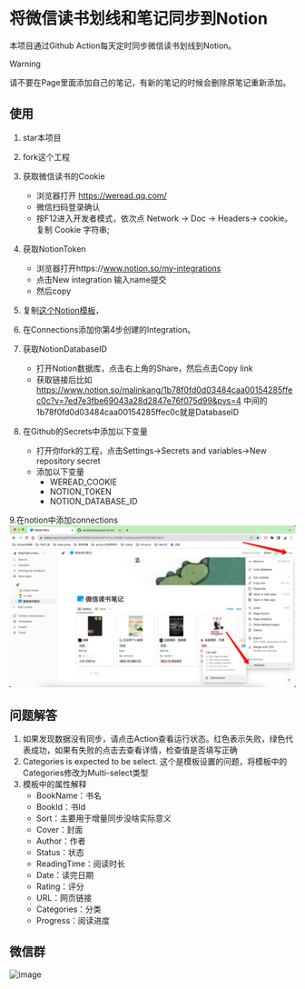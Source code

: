 # 将微信读书划线和笔记同步到Notion


本项目通过Github Action每天定时同步微信读书划线到Notion。


> [!WARNING]  
> 请不要在Page里面添加自己的笔记，有新的笔记的时候会删除原笔记重新添加。


## 使用

1. star本项目

2. fork这个工程
3. 获取微信读书的Cookie
    * 浏览器打开 https://weread.qq.com/
    * 微信扫码登录确认
    * 按F12进入开发者模式，依次点 Network -> Doc -> Headers-> cookie。复制 Cookie 字符串;
4. 获取NotionToken
    * 浏览器打开https://www.notion.so/my-integrations
    * 点击New integration 输入name提交
    * 然后copy

5. 复制[这个Notion模板](https://malinkang.notion.site/e27842548a6d4a81bc7aea736d90d6dd?v=b255858d3eaa409f97f1ecb32a14a5b6&pvs=4)，

6. 在Connections添加你第4步创建的Integration。

7. 获取NotionDatabaseID
    * 打开Notion数据库，点击右上角的Share，然后点击Copy link
    * 获取链接后比如 https://www.notion.so/malinkang/1b78f0fd0d03484caa00154285ffec0c?v=7ed7e3fbe69043a28d2847e76f075d99&pvs=4 中间的1b78f0fd0d03484caa00154285ffec0c就是DatabaseID

8. 在Github的Secrets中添加以下变量
    * 打开你fork的工程，点击Settings->Secrets and variables->New repository secret
    * 添加以下变量
        * WEREAD_COOKIE
        * NOTION_TOKEN
        * NOTION_DATABASE_ID

9.在notion中添加connections
![](./asset/888.png)

## 问题解答

1. 如果发现数据没有同步，请点击Action查看运行状态。红色表示失败，绿色代表成功，如果有失败的点击去查看详情，检查值是否填写正确
2. Categories is expected to be select. 这个是模板设置的问题，将模板中的Categories修改为Multi-select类型
3. 模板中的属性解释
    * BookName：书名
    * BookId：书Id
    * Sort：主要用于增量同步没啥实际意义
    * Cover：封面
    * Author：作者
    * Status：状态
    * ReadingTime：阅读时长
    * Date：读完日期
    * Rating：评分
    * URL：网页链接
    * Categories：分类
    * Progress：阅读进度


## 微信群

 ![image](./asset/10.jpg)


